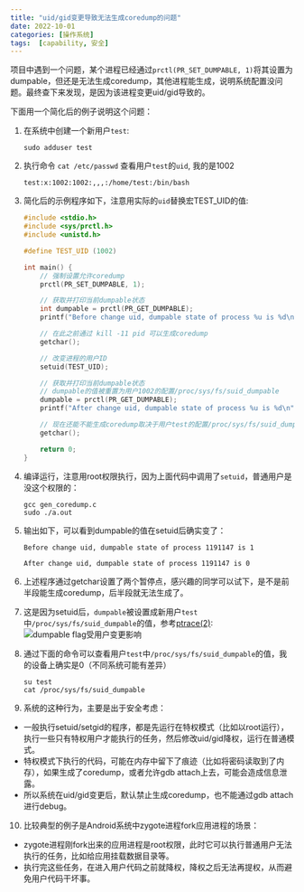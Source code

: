```yaml
---
title: "uid/gid变更导致无法生成coredump的问题"
date: 2022-10-01
categories: [操作系统]
tags:  [capability, 安全] 
---
```



项目中遇到一个问题，某个进程已经通过`prctl(PR_SET_DUMPABLE, 1)`将其设置为dumpable，但还是无法生成coredump，其他进程能生成，说明系统配置没问题。最终查下来发现，是因为该进程变更uid/gid导致的。

下面用一个简化后的例子说明这个问题：

1. 在系统中创建一个新用户`test`:
    ```
    sudo adduser test
    ```
2. 执行命令 `cat /etc/passwd` 查看用户`test`的`uid`, 我的是1002
    ```
    test:x:1002:1002:,,,:/home/test:/bin/bash
    ```
3. 简化后的示例程序如下，注意用实际的`uid`替换宏TEST_UID的值:

    ```c++
    #include <stdio.h>
    #include <sys/prctl.h>
    #include <unistd.h>

    #define TEST_UID (1002)

    int main() {
        // 强制设置允许coredump
        prctl(PR_SET_DUMPABLE, 1);

        // 获取并打印当前dumpable状态
        int dumpable = prctl(PR_GET_DUMPABLE);
        printf("Before change uid, dumpable state of process %u is %d\n", getpid(), dumpable);

        // 在此之前通过 kill -11 pid 可以生成coredump
        getchar();

        // 改变进程的用户ID
        setuid(TEST_UID);

        // 获取并打印当前dumpable状态
        // dumpable的值被重置为用户1002的配置/proc/sys/fs/suid_dumpable
        dumpable = prctl(PR_GET_DUMPABLE);
        printf("After change uid, dumpable state of process %u is %d\n", getpid(), dumpable);

        // 现在还能不能生成coredump取决于用户test的配置/proc/sys/fs/suid_dumpable
        getchar();

        return 0;
    }
    ```

4. 编译运行，注意用root权限执行，因为上面代码中调用了`setuid`，普通用户是没这个权限的：
    ```
    gcc gen_coredump.c
    sudo ./a.out
    ```

5. 输出如下，可以看到dumpable的值在setuid后确实变了：

    ```
    Before change uid, dumpable state of process 1191147 is 1

    After change uid, dumpable state of process 1191147 is 0
    ```

6. 上述程序通过getchar设置了两个暂停点，感兴趣的同学可以试下，是不是前半段能生成coredump，后半段就无法生成了。

7. 这是因为setuid后，`dumpable`被设置成新用户`test`中`/proc/sys/fs/suid_dumpable`的值，参考[ptrace(2)](http://man.he.net/man2/prctl):  
![dumpable flag受用户变更影响](http://data.coderhuo.tech/2022-10-01-setuid_not_gen_coredump/dumpable_change_small.jpg)
8. 通过下面的命令可以查看用户`test`中`/proc/sys/fs/suid_dumpable`的值，我的设备上确实是0（不同系统可能有差异）
    ```
    su test
    cat /proc/sys/fs/suid_dumpable
    ```
9. 系统的这种行为，主要是出于安全考虑：
  - 一般执行setuid/setgid的程序，都是先运行在特权模式（比如以root运行），执行一些只有特权用户才能执行的任务，然后修改uid/gid降权，运行在普通模式。
  - 特权模式下执行的代码，可能在内存中留下了痕迹（比如将密码读取到了内存），如果生成了coredump，或者允许gdb attach上去，可能会造成信息泄露。
  - 所以系统在uid/gid变更后，默认禁止生成coredump，也不能通过gdb attach进行debug。

10. 比较典型的例子是Android系统中zygote进程fork应用进程的场景：
  - zygote进程刚fork出来的应用进程是root权限，此时它可以执行普通用户无法执行的任务，比如给应用挂载数据目录等。
  - 执行完这些任务，在进入用户代码之前就降权，降权之后无法再提权，从而避免用户代码干坏事。
